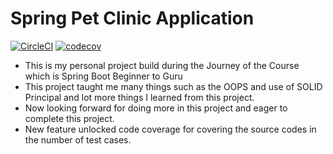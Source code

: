 # Spring Pet Clinic Application
[![CircleCI](https://dl.circleci.com/status-badge/img/gh/mananaggarwal2001/Spring-Pet-Clinic-Application/tree/master.svg?style=svg&circle-token=CCIPRJ_CF4Fzo3mieLg2Mk6BbCfcE_65a6a379cd058008410195f28e981b2f0e4a2be9)](https://dl.circleci.com/status-badge/redirect/gh/mananaggarwal2001/Spring-Pet-Clinic-Application/tree/master)
[![codecov](https://codecov.io/gh/mananaggarwal2001/Pet-Controller-Tests-For-CodCov/graph/badge.svg?token=Y0G6XPSMD9)](https://codecov.io/gh/mananaggarwal2001/Pet-Controller-Tests-For-CodCov)
- This is my personal project build during the Journey of the Course which is Spring Boot Beginner to Guru
- This project taught me many things such as the OOPS and use of SOLID Principal and lot more things I learned from this project.
- Now looking forward for doing more in this project and eager to complete this project.
- New feature unlocked code coverage for covering the source codes in the number of test cases.
